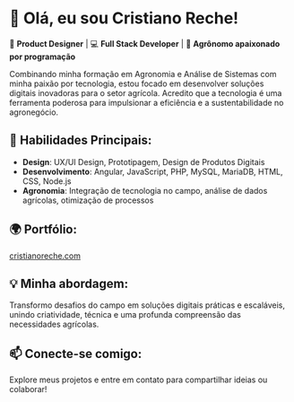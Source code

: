 # 👋 Olá, eu sou Cristiano Reche!  
🎨 **Product Designer** | 💻 **Full Stack Developer** | 🌾 **Agrônomo apaixonado por programação**

Combinando minha formação em Agronomia e Análise de Sistemas com minha paixão por tecnologia, estou focado em desenvolver soluções digitais inovadoras para o setor agrícola. Acredito que a tecnologia é uma ferramenta poderosa para impulsionar a eficiência e a sustentabilidade no agronegócio.

## 🔹 Habilidades Principais:

- **Design**: UX/UI Design, Prototipagem, Design de Produtos Digitais  
- **Desenvolvimento**: Angular, JavaScript, PHP, MySQL, MariaDB, HTML, CSS, Node.js  
- **Agronomia**: Integração de tecnologia no campo, análise de dados agrícolas, otimização de processos  

## 🌍 Portfólio:  
[cristianoreche.com](https://cristianoreche.com)

## 💡 Minha abordagem:  
Transformo desafios do campo em soluções digitais práticas e escaláveis, unindo criatividade, técnica e uma profunda compreensão das necessidades agrícolas.

## 📫 Conecte-se comigo:  
Explore meus projetos e entre em contato para compartilhar ideias ou colaborar!
